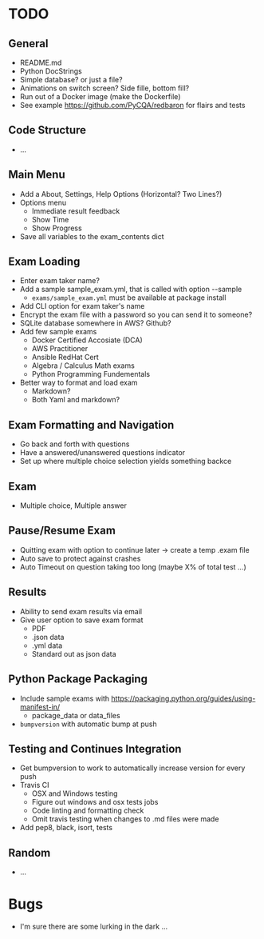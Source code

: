 # TODO 

## General
- README.md
- Python DocStrings
- Simple database? or just a file?
- Animations on switch screen?  Side fille, bottom fill?
- Run out of a Docker image (make the Dockerfile)
- See example https://github.com/PyCQA/redbaron for flairs and tests

## Code Structure
- ...

## Main Menu
- Add a About, Settings, Help Options (Horizontal? Two Lines?)
- Options menu
  - Immediate result feedback
  - Show Time
  - Show Progress
- Save all variables to the exam_contents dict


## Exam Loading
- Enter exam taker name?
- Add a sample sample_exam.yml, that is called with option --sample
  - `exams/sample_exam.yml` must be available at package install
- Add CLI option for exam taker's name
- Encrypt the exam file with a password so you can send it to someone?
- SQLite database somewhere in AWS? Github?
- Add few sample exams
  - Docker Certified Accosiate (DCA)
  - AWS Practitioner
  - Ansible RedHat Cert
  - Algebra / Calculus Math exams
  - Python Programming Fundementals
- Better way to format and load exam
  - Markdown?
  - Both Yaml and markdown?


## Exam Formatting and Navigation
- Go back and forth with questions
- Have a answered/unanswered questions indicator 
- Set up where multiple choice selection yields something backce

## Exam
- Multiple choice, Multiple answer

## Pause/Resume Exam
- Quitting exam with option to continue later -> create a temp .exam file
- Auto save to protect against crashes
- Auto Timeout on question taking too long (maybe X% of total test ...)


## Results
- Ability to send exam results via email
- Give user option to save exam format
  - PDF
  - .json data
  - .yml data
  - Standard out as json data


## Python Package Packaging
- Include sample exams with https://packaging.python.org/guides/using-manifest-in/
  - package_data  or  data_files
- `bumpversion` with automatic bump at push

## Testing and Continues Integration
- Get bumpversion to work to automatically increase version for every push
- Travis CI
  - OSX and Windows testing
  - Figure out windows and osx tests jobs
  - Code linting and formatting check
  - Omit travis testing when changes to .md files were made
- Add pep8, black, isort, tests


## Random
- ...

# Bugs
- I'm sure there are some lurking in the dark ...
